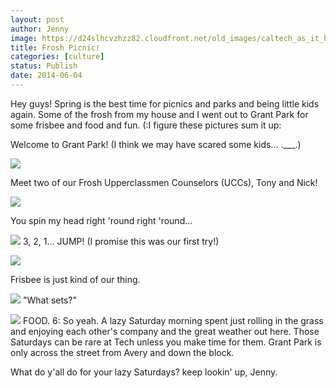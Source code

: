 ```yaml
---
layout: post
author: Jenny
image: https://d24slhcvzhzz82.cloudfront.net/old_images/caltech_as_it_happens/6a0105349b8251970b01a3fd139097970b.jpg
title: Frosh Picnic!
categories: [culture]
status: Publish
date: 2014-06-04
---
```


Hey guys!
Spring is the best time for picnics and parks and being little kids again. Some of the frosh from my house and I went out to Grant Park for some frisbee and food and fun. (:I figure these pictures sum it up:

Welcome to Grant Park! (I think we may have scared some kids... .___.)


![](https://d24slhcvzhzz82.cloudfront.net/old_images/caltech_as_it_happens/6a0105349b8251970b01a73dce5215970d.jpg)

Meet two of our Frosh Upperclassmen Counselors (UCCs), Tony and Nick!


![](https://d24slhcvzhzz82.cloudfront.net/old_images/caltech_as_it_happens/6a0105349b8251970b01a511c32b21970c.jpg)

You spin my head right 'round right 'round...


![](https://d24slhcvzhzz82.cloudfront.net/old_images/caltech_as_it_happens/6a0105349b8251970b01a73dce538d970d.jpg)
3, 2, 1... JUMP! (I promise this was our first try!)


![](https://d24slhcvzhzz82.cloudfront.net/old_images/caltech_as_it_happens/6a0105349b8251970b01a3fd138c75970b.jpg)

Frisbee is just kind of our thing.


![](https://d24slhcvzhzz82.cloudfront.net/old_images/caltech_as_it_happens/6a0105349b8251970b01a511c32c1c970c.jpg)
"What sets?"


![](https://d24slhcvzhzz82.cloudfront.net/old_images/caltech_as_it_happens/6a0105349b8251970b01a3fd138ff8970b.jpg)
FOOD. 6:
So yeah. A lazy Saturday morning spent just rolling in the grass and enjoying each other's company and the great weather out here. Those Saturdays can be rare at Tech unless you make time for them. Grant Park is only across the street from Avery and down the block.

What do y'all do for your lazy Saturdays?
keep lookin' up,
Jenny.

